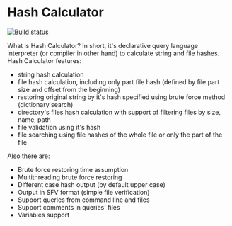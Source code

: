 Hash Calculator
======
[![Build status](https://ci.appveyor.com/api/projects/status/cn563po680fcgqa4?svg=true)](https://ci.appveyor.com/project/aegoroff/hc)

What is Hash Calculator? In short, it's declarative query language interpreter (or compiler in other hand) to calculate   string and file hashes. Hash Calculator features:

- string hash calculation
- file hash calculation, including only part file hash (defined by file part size and offset from the beginning)
- restoring original string by it's hash specified using brute force method (dictionary search)
- directory's files hash calculation with support of filtering files by size, name, path
- file validation using it's hash
- file searching using file hashes of the whole file or only the part of the file

Also there are:

- Brute force restoring time assumption
- Multithreading brute force restoring
- Different case hash output (by default upper case)
- Output in SFV format (simple file verification)
- Support queries from command line and files
- Support comments in queries' files
- Variables support
